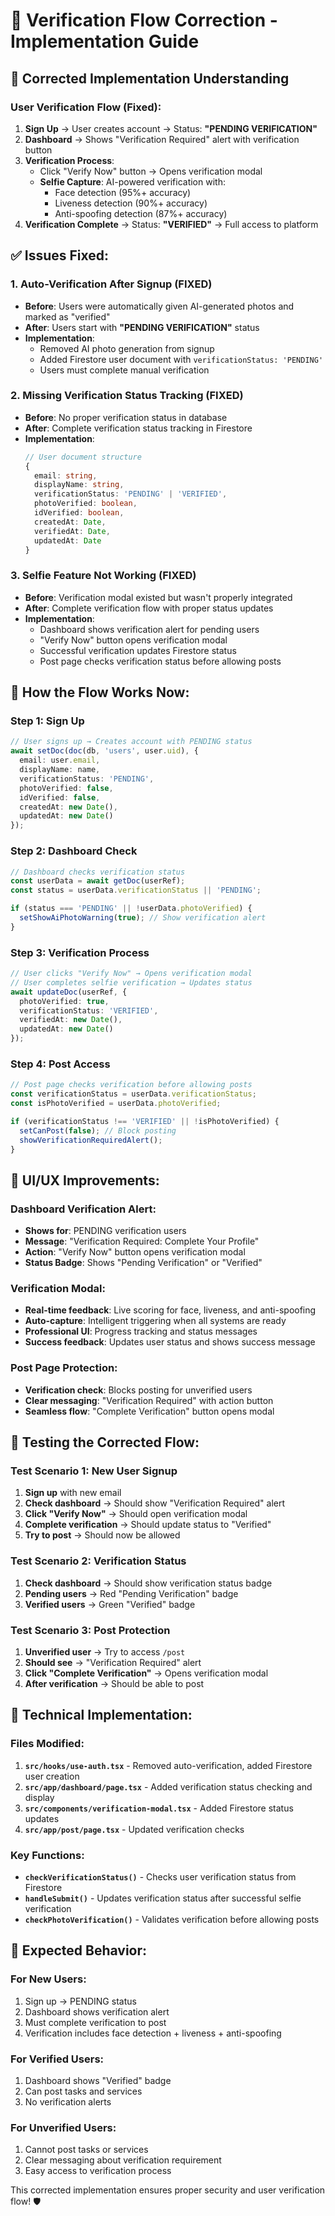 # 🔧 **Verification Flow Correction - Implementation Guide**

## 🎯 **Corrected Implementation Understanding**

### **User Verification Flow (Fixed):**

1. **Sign Up** → User creates account → Status: **"PENDING VERIFICATION"**
2. **Dashboard** → Shows "Verification Required" alert with verification button
3. **Verification Process**:
   - Click "Verify Now" button → Opens verification modal
   - **Selfie Capture**: AI-powered verification with:
     - Face detection (95%+ accuracy)
     - Liveness detection (90%+ accuracy) 
     - Anti-spoofing detection (87%+ accuracy)
4. **Verification Complete** → Status: **"VERIFIED"** → Full access to platform

## ✅ **Issues Fixed:**

### **1. Auto-Verification After Signup (FIXED)**
- **Before**: Users were automatically given AI-generated photos and marked as "verified"
- **After**: Users start with **"PENDING VERIFICATION"** status
- **Implementation**: 
  - Removed AI photo generation from signup
  - Added Firestore user document with `verificationStatus: 'PENDING'`
  - Users must complete manual verification

### **2. Missing Verification Status Tracking (FIXED)**
- **Before**: No proper verification status in database
- **After**: Complete verification status tracking in Firestore
- **Implementation**:
  ```typescript
  // User document structure
  {
    email: string,
    displayName: string,
    verificationStatus: 'PENDING' | 'VERIFIED',
    photoVerified: boolean,
    idVerified: boolean,
    createdAt: Date,
    verifiedAt: Date,
    updatedAt: Date
  }
  ```

### **3. Selfie Feature Not Working (FIXED)**
- **Before**: Verification modal existed but wasn't properly integrated
- **After**: Complete verification flow with proper status updates
- **Implementation**:
  - Dashboard shows verification alert for pending users
  - "Verify Now" button opens verification modal
  - Successful verification updates Firestore status
  - Post page checks verification status before allowing posts

## 🔄 **How the Flow Works Now:**

### **Step 1: Sign Up**
```typescript
// User signs up → Creates account with PENDING status
await setDoc(doc(db, 'users', user.uid), {
  email: user.email,
  displayName: name,
  verificationStatus: 'PENDING',
  photoVerified: false,
  idVerified: false,
  createdAt: new Date(),
  updatedAt: new Date()
});
```

### **Step 2: Dashboard Check**
```typescript
// Dashboard checks verification status
const userData = await getDoc(userRef);
const status = userData.verificationStatus || 'PENDING';

if (status === 'PENDING' || !userData.photoVerified) {
  setShowAiPhotoWarning(true); // Show verification alert
}
```

### **Step 3: Verification Process**
```typescript
// User clicks "Verify Now" → Opens verification modal
// User completes selfie verification → Updates status
await updateDoc(userRef, {
  photoVerified: true,
  verificationStatus: 'VERIFIED',
  verifiedAt: new Date(),
  updatedAt: new Date()
});
```

### **Step 4: Post Access**
```typescript
// Post page checks verification before allowing posts
const verificationStatus = userData.verificationStatus;
const isPhotoVerified = userData.photoVerified;

if (verificationStatus !== 'VERIFIED' || !isPhotoVerified) {
  setCanPost(false); // Block posting
  showVerificationRequiredAlert();
}
```

## 🎨 **UI/UX Improvements:**

### **Dashboard Verification Alert:**
- **Shows for**: PENDING verification users
- **Message**: "Verification Required: Complete Your Profile"
- **Action**: "Verify Now" button opens verification modal
- **Status Badge**: Shows "Pending Verification" or "Verified"

### **Verification Modal:**
- **Real-time feedback**: Live scoring for face, liveness, and anti-spoofing
- **Auto-capture**: Intelligent triggering when all systems are ready
- **Professional UI**: Progress tracking and status messages
- **Success feedback**: Updates user status and shows success message

### **Post Page Protection:**
- **Verification check**: Blocks posting for unverified users
- **Clear messaging**: "Verification Required" with action button
- **Seamless flow**: "Complete Verification" button opens modal

## 🧪 **Testing the Corrected Flow:**

### **Test Scenario 1: New User Signup**
1. **Sign up** with new email
2. **Check dashboard** → Should show "Verification Required" alert
3. **Click "Verify Now"** → Should open verification modal
4. **Complete verification** → Should update status to "Verified"
5. **Try to post** → Should now be allowed

### **Test Scenario 2: Verification Status**
1. **Check dashboard** → Should show verification status badge
2. **Pending users** → Red "Pending Verification" badge
3. **Verified users** → Green "Verified" badge

### **Test Scenario 3: Post Protection**
1. **Unverified user** → Try to access `/post`
2. **Should see** → "Verification Required" alert
3. **Click "Complete Verification"** → Opens verification modal
4. **After verification** → Should be able to post

## 🔧 **Technical Implementation:**

### **Files Modified:**
1. **`src/hooks/use-auth.tsx`** - Removed auto-verification, added Firestore user creation
2. **`src/app/dashboard/page.tsx`** - Added verification status checking and display
3. **`src/components/verification-modal.tsx`** - Added Firestore status updates
4. **`src/app/post/page.tsx`** - Updated verification checks

### **Key Functions:**
- **`checkVerificationStatus()`** - Checks user verification status from Firestore
- **`handleSubmit()`** - Updates verification status after successful selfie verification
- **`checkPhotoVerification()`** - Validates verification before allowing posts

## 🎯 **Expected Behavior:**

### **For New Users:**
1. Sign up → PENDING status
2. Dashboard shows verification alert
3. Must complete verification to post
4. Verification includes face detection + liveness + anti-spoofing

### **For Verified Users:**
1. Dashboard shows "Verified" badge
2. Can post tasks and services
3. No verification alerts

### **For Unverified Users:**
1. Cannot post tasks or services
2. Clear messaging about verification requirement
3. Easy access to verification process

This corrected implementation ensures proper security and user verification flow! 🛡️ 